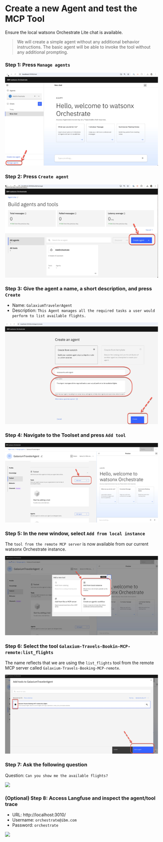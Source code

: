 # Create a new Agent and test the MCP Tool

Ensure the local watsonx Orchestrate Lite chat is available.

>We will create a simple agent without any additional behavior instructions.
The basic agent will be able to invoke the tool without any additional prompting.

### Step 1: Press `Manage agents`

![](images/create-agent-test-tool-01.jpg)

### Step 2: Press `Create agent`

![](images/create-agent-test-tool-02.jpg)

### Step 3: Give the agent a name, a short description, and press `Create`

* Name: `GalaxiumTravelerAgent`
* Description: `This Agent manages all the required tasks a user would perform to list available flights.`

![](images/create-agent-test-tool-03.jpg)

### Step 4: Navigate to the Toolset and press `Add tool`

![](images/create-agent-test-tool-04.jpg)

### Step 5: In the new window, select `Add from local instance`

The `tool from the remote MCP server` is now available from our current watsonx Orchestrate instance.

![](images/create-agent-test-tool-05.jpg)

### Step 6: Select the tool `Galaxium-Travels-Bookin-MCP-remote:list_flights`

The name reflects that we are using the `list_flights` tool from the remote MCP server called `Galaxium-Travels-Booking-MCP-remote`.

![](images/create-agent-test-tool-06.jpg)

### Step 7: Ask the following question

Question: `Can you show me the available flights?`

![](images/create-agent-test-tool-07.gif)

### (Optional) Step 8: Access Langfuse and inspect the agent/tool trace

* URL: http://localhost:3010/
* Username: `orchestrate@ibm.com`
* Password: `orchestrate`

![](images/create-agent-test-tool-08.gif)